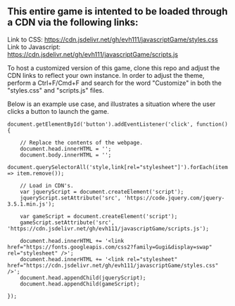 ## This entire game is intented to be loaded through a CDN via the following links:

Link to CSS: https://cdn.jsdelivr.net/gh/evh111/javascriptGame/styles.css \
Link to Javascript: https://cdn.jsdelivr.net/gh/evh111/javascriptGame/scripts.js

To host a customized version of this game, clone this repo and adjust the CDN links to reflect your own instance.
In order to adjust the theme, perform a Ctrl+F/Cmd+F and search for the word "Customize" in both the "styles.css" and "scripts.js" files.

Below is an example use case, and illustrates a situation where the user clicks a button to launch the game.
```
document.getElementById('button').addEventListener('click', function() {
	
	// Replace the contents of the webpage.
	document.head.innerHTML = '';
	document.body.innerHTML = '';
	document.querySelectorAll('style,link[rel="stylesheet"]').forEach(item => item.remove());
	
	// Load in CDN's.
	var jqueryScript = document.createElement('script');  
	jqueryScript.setAttribute('src', 'https://code.jquery.com/jquery-3.5.1.min.js');
	
	var gameScript = document.createElement('script');  
	gameScript.setAttribute('src', 'https://cdn.jsdelivr.net/gh/evh111/javascriptGame/scripts.js');
	
	document.head.innerHTML += '<link href="https://fonts.googleapis.com/css2?family=Gugi&display=swap" rel="stylesheet" />';
	document.head.innerHTML += '<link rel="stylesheet" href="https://cdn.jsdelivr.net/gh/evh111/javascriptGame/styles.css" />';
	document.head.appendChild(jqueryScript);
	document.head.appendChild(gameScript);
	
});
```
